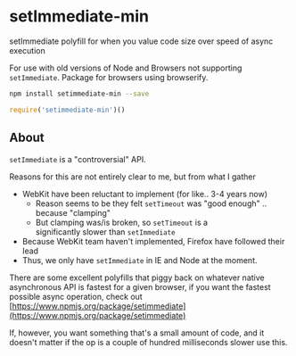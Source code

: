 # setImmediate-min

setImmediate polyfill for when you value code size over speed of async execution

For use with old versions of Node and Browsers not
supporting `setImmediate`. Package for browsers using
browserify.

```sh
npm install setimmediate-min --save
```

```javascript
require('setimmediate-min')() 
```

## About

`setImmediate` is a "controversial" API.

Reasons for this are not entirely clear to me,
but from what I gather

* WebKit have been reluctant to implement (for like.. 3-4 years now)
  * Reason seems to be they felt `setTimeout` was "good enough" .. because "clamping"
  * But clamping was/is broken, so `setTimeout` is a  
    significantly slower than `setImmediate`
* Because WebKit team haven't implemented, Firefox have
  followed their lead
* Thus, we only have `setImmediate` in IE and Node at the moment. 

There are some excellent polyfills that piggy back
on whatever native asynchronous API is fastest for
a given browser, if you want the fastest possible
async operation, check out [https://www.npmjs.org/package/setimmediate](https://www.npmjs.org/package/setimmediate)

If, however,  you want something that's a small amount of code, and it doesn't matter if the op is a couple of hundred milliseconds slower use this.




